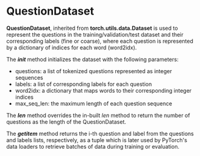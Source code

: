 # QuestionDataset

<b>QuestionDataset</b>, inherited from <b>torch.utils.data.Dataset</b> is used to represent the questions in the training/validation/test dataset and their corresponding labels (fine or coarse), where each question is represented by a dictionary of indices for each word (word2idx).

The <i>__init__</i> method initializes the dataset with the following parameters:

- questions: a list of tokenized questions represented as integer sequences
- labels: a list of corresponding labels for each question
- word2idx: a dictionary that maps words to their corresponding integer indices
- max_seq_len: the maximum length of each question sequence

The <i>__len__</i> method overrides the in-built <i>len</i> method to return the number of questions as the length of the QuestionDataset.

The <i>__getitem__</i> method returns the i-th question and label from the questions and labels lists, respectively, as a tuple which is later used by PyTorch's data loaders to retrieve batches of data during training or evaluation.